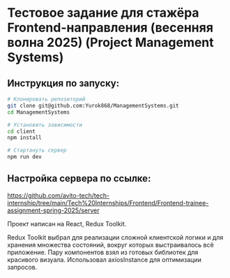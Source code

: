 # Тестовое задание для стажёра Frontend-направления (весенняя волна 2025) (Project Management Systems)


## Инструкция по запуску:

```bash
# Клонировать репозиторий
git clone git@github.com:Yurok868/ManagementSystems.git
cd ManagementSystems

# Установить зависимости
cd client
npm install

# Стартануть сервер
npm run dev
```

## Настройка сервера по ссылке:

https://github.com/avito-tech/tech-internship/tree/main/Tech%20Internships/Frontend/Frontend-trainee-assignment-spring-2025/server

Проект написан на React, Redux Toolkit.

Redux Toolkit выбрал для реализации сложной клиентской логики и для хранения множества состояний, вокруг которых выстраивалось всё приложение.
Пару компонентов взял из готовых библиотек для красивого визуала.
Использовал axiosInstance для оптимизации запросов.
